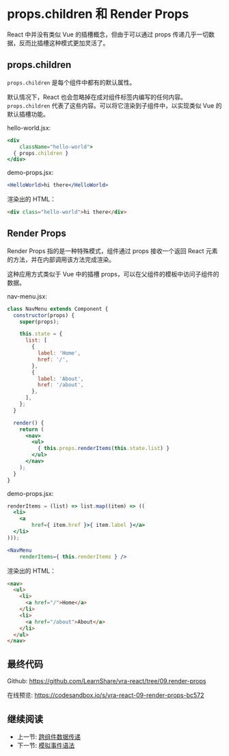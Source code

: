 # props.children 和 Render Props

React 中并没有类似 Vue 的插槽概念，但由于可以通过 props 传递几乎一切数据，反而比插槽这种模式更加灵活了。

## props.children

`props.children` 是每个组件中都有的默认属性。

默认情况下，React 也会忽略掉在成对组件标签内编写的任何内容。`props.children` 代表了这些内容。可以将它渲染到子组件中，以实现类似 Vue 的默认插槽功能。

hello-world.jsx:

```jsx
<div
    className="hello-world">
  { props.children }
</div>
```

demo-props.jsx:

```jsx
<HelloWorld>hi there</HelloWorld>
```

渲染出的 HTML：

```html
<div class="hello-world">hi there</div>
```

## Render Props

Render Props 指的是一种特殊模式，组件通过 props 接收一个返回 React 元素的方法，并在内部调用该方法完成渲染。

这种应用方式类似于 Vue 中的插槽 props，可以在父组件的模板中访问子组件的数据。

nav-menu.jsx:

```jsx
class NavMenu extends Component {
  constructor(props) {
    super(props);

    this.state = {
      list: [
        {
          label: 'Home',
          href: '/',
        },
        {
          label: 'About',
          href: '/about',
        },
      ],
    };
  }

  render() {
    return (
      <nav>
        <ul>
          { this.props.renderItems(this.state.list) }
        </ul>
      </nav>
    );
  }
}
```

demo-props.jsx:

```jsx
renderItems = (list) => list.map((item) => ((
  <li>
    <a
        href={ item.href }>{ item.label }</a>
  </li>
)));

<NavMenu
    renderItems={ this.renderItems } />
```

渲染出的 HTML：

```html
<nav>
  <ul>
    <li>
      <a href="/">Home</a>
    </li>
    <li>
      <a href="/about">About</a>
    </li>
  </ul>
</nav>
```

## 最终代码

Github: <https://github.com/LearnShare/vra-react/tree/09.render-props>

在线预览: <https://codesandbox.io/s/vra-react-09-render-props-bc572>

## 继续阅读

+ 上一节: [跨组件数据传递](../readme.md)
+ 下一节: [模拟事件语法](./func-props.md)
